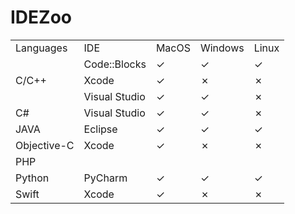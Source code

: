 # IDEZoo

<table>
    <tr> 
        <td>Languages</td> <td>IDE</td> <td>MacOS</td> <td>Windows</td> <td>Linux</td> 
    </tr> 
    <tr> 
        <td rowspan="3">C/C++</td> <td >Code::Blocks</td> <td>✓</td> <td>✓</td> <td>✓</td> 
    </tr> 
    <tr> 
        <td >Xcode</td> <td>✓</td> <td>✗</td> <td>✗</td> 
    </tr> 
    <tr> 
        <td >Visual Studio</td> <td>✓</td> <td>✓</td> <td>✗</td> 
    </tr>
    <tr> 
        <td >C#</td><td >Visual Studio</td> <td>✓</td> <td>✓</td> <td>✗</td> 
    </tr>
    <tr> 
        <td >JAVA</td><td >Eclipse</td> <td>✓</td> <td>✓</td> <td>✓</td> 
    </tr> 
    <tr> 
        <td >Objective-C</td><td >Xcode</td> <td>✓</td> <td>✗</td> <td>✗</td> 
    </tr>
    <tr> 
        <td >PHP</td><td ></td> <td></td> <td></td> <td></td> 
    </tr>
    <tr> 
        <td >Python</td><td >PyCharm</td> <td>✓</td> <td>✓</td> <td>✓</td> 
    </tr> 
    <tr> 
        <td >Swift</td><td >Xcode</td> <td>✓</td> <td>✗</td> <td>✗</td> 
    </tr> 
    

</table>

